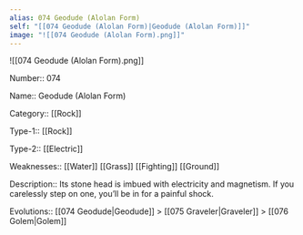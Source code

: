 ```yaml
---
alias: 074 Geodude (Alolan Form)
self: "[[074 Geodude (Alolan Form)|Geodude (Alolan Form)]]"
image: "![[074 Geodude (Alolan Form).png]]"
---
```


![[074 Geodude (Alolan Form).png]]

Number:: 074

Name:: Geodude (Alolan Form)

Category:: [[Rock]]

Type-1:: [[Rock]]

Type-2:: [[Electric]]

Weaknesses:: [[Water]] [[Grass]] [[Fighting]] [[Ground]]

Description:: Its stone head is imbued with electricity and magnetism. If you carelessly step on one, you’ll be in for a painful shock.

Evolutions:: [[074 Geodude|Geodude]] > [[075 Graveler|Graveler]] > [[076 Golem|Golem]]